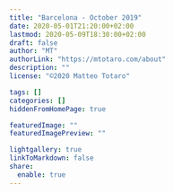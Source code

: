 ```yaml
---
title: "Barcelona - October 2019"
date: 2020-05-01T21:20:00+02:00
lastmod: 2020-05-09T18:30:00+02:00
draft: false
author: "MT"
authorLink: "https://mtotaro.com/about"
description: ""
license: "©2020 Matteo Totaro"

tags: []
categories: []
hiddenFromHomePage: true

featuredImage: ""
featuredImagePreview: ""

lightgallery: true
linkToMarkdown: false
share:
  enable: true
---
```

<style>
.single .post-footer .post-info .post-info-line .post-info-license {
	font-size:12px; text-align: right; float: right; }
.single .post-footer .post-info .post-info-line .post-info-mod { font-size:12px; }
.column {
  float: left;
  width: 33.33%;
  padding: 5px;}
.row::after {
  content: "";
  clear: both;
  display: table;}
.column2 {
  float: left;
  width: 16.66%;
  padding: 0px;}
img { width: 100%; }
p { text-align:justify; }
figure, a.lightgallery, img.lazyloaded {
  max-width: 100%;
  height: auto;
  display: inline; }
.single .content figure .image-caption:not(:empty){ display: block; }
.single .content code { font-size: 11px; color: grey; } /*light theme by default*/
[theme="dark"] .single .content code { font-size: 11px; color: #c2a97a ; background: #313233; }
.scroll-view {
			overflow: auto;
			overflow-x: auto;
			overflow-y: hidden;
            -webkit-overflow-scrolling: touch;
			position: relative;
			width: 100%;
			padding: 2px 2px 10px;
		}
.scroll-doc {
			display: table;
			position: relative;
			text-align: left;
      vertical-align: middle;
		}
.scroll-item {
			display: table-cell;
			vertical-align: middle;
		}
.scroll-item .thumbnail {
			margin: 5px 10px;
			width: 230px;
		}
.scroll-item .thumbnail img {
			width: 100%;
			height: auto;
		}
	.blur-up {
		-webkit-filter: blur(5px);
		filter: blur(5px);
		transition: filter 400ms, -webkit-filter 400ms;
	}

	.blur-up.lazyloaded {
		-webkit-filter: blur(0);
		filter: blur(0);
	}
	.fade-box .lazyload,
	 .fade-box .lazyloading {
		opacity: 0;
		transition: opacity 400ms;
	}

	.fade-box img.lazyloaded {
		opacity: 1;
	}
</style>

<div class="container-fluid">
  <div class="ratio-box fade-box">
    <figure>
    <a class="lightgallery" 
      href=/images/uploads/barcelona/1HD.jpg
      title="Casa Battlò"
      data-thumbnail=/images/uploads/barcelona/1.jpg
      data-sub-html="Casa Battlò">
      <img class="lazyload blur-up"
        src=/images/uploads/barcelona/1.jpg
        data-src=/images/uploads/barcelona/1HD.jpg
        data-sizes=auto
        alt="Casa Battlò"></a>
          <figcaption class=image-caption>
            <code>Casa Battlò</code>
          </figcaption>
    </figure>
    </div>
    {{< typeit tag=h3 >}} Barcellona, Spagna, 2019 {{< /typeit >}}
    <p>I visited the catalan capital with two of my closest friends a few months ago. Gaudì has litterally affected every inche of this city with his influence. Among various activities, we visited Casa Battlò, Parc Güell, Sagrada Familia and the Castell de Montjuïc reached by cableway.</p>
    <div class="row">
      <div class="scroll-view">
        <div class="scroll-doc">
            <div class="scroll-item">
              <div class="thumbnail">
                  <figure>
                  <a class="lightgallery" 
                    href=/images/uploads/barcelona/2HD.jpg
                    title="View from Castell de Montjuïc"
                    data-thumbnail=/images/uploads/barcelona/2.jpg
                    data-sub-html="View from Castell de Montjuïc">
                    <img class="lazyload"
                      src=/images/uploads/barcelona/2.jpg
                      data-src=/images/uploads/barcelona/2HD.jpg
                      data-sizes=auto
                      alt="View from Castell de Montjuïc"></a>
                        <figcaption class=image-caption>
                          <code>View from Castell de Montjuïc</code>
                        </figcaption>
                  </figure>
                </div>
            </div>
            <div class="scroll-item">
              <div class="thumbnail">
                  <figure>
                  <a class="lightgallery" 
                    href=/images/uploads/barcelona/5HD.jpg
                    title="View from Castell de Montjuïc"
                    data-thumbnail=/images/uploads/barcelona/5.jpg
                    data-sub-html="View from Castell de Montjuïc">
                    <img class="lazyload"
                      src=/images/uploads/barcelona/5.jpg
                      data-src=/images/uploads/barcelona/5HD.jpg
                      data-sizes=auto
                      alt="View from Castell de Montjuïc"></a>
                        <figcaption class=image-caption>
                          <code>View from Castell de Montjuïc</code>
                        </figcaption>
                  </figure>
                </div>
            </div>
        </div>
    </div>
  </div>
  <p>While reaching the Castell of Montjuïc by cableway you were able to see a beautiful panorama of all the buildings in Barcelona, including the Sagrada Familia; to reach Parc Güell we took the metro and we stopped at the Vallcarca station. The Vallcarca district is the secondary entrance to the parc, in fact it's 200m lower than the parc itself.</p>
     <figure>
    <a class="lightgallery" 
      href=/images/uploads/barcelona/12HD.jpg
      title="Vallcarca district, near Parc Güell"
      data-thumbnail=/images/uploads/barcelona/12.jpg
      data-sub-html="Vallcarca district, near Parc Güell">
      <img class="lazyload"
        src=/images/uploads/barcelona/12.jpg
        data-src=/images/uploads/barcelona/12HD.jpg
        data-sizes=auto
        alt="Vallcarca district, near Parc Güell"></a>
          <figcaption class=image-caption>
            <code>Vallcarca district, near Parc Güell</code>
          </figcaption>
    </figure>
    <p>We walked all the way up to the parc, following this hill with escalators and plants.</p>
    <figure>
    <a class="lightgallery" 
      href=/images/uploads/barcelona/13HD.jpg
      title="Barcellona"
      data-thumbnail=/images/uploads/barcelona/13.jpg
      data-sub-html="Barcellona">
      <img class="lazyload"
        src=/images/uploads/barcelona/13.jpg
        data-src=/images/uploads/barcelona/13HD.jpg
        data-sizes=auto
        alt="Barcellona"></a>
          <figcaption class=image-caption>
            <code>Barcellona</code>
          </figcaption>
    </figure>
    <p>Once entered the parc we found this panorama. Personally I think it's a normal shot but I wanted to include it as to finish the storytelling through photos that I just did. From here you can notice the tower cranes that trap the Sagrada Familia.</p>
    <figure>
    <a class="lightgallery" 
      href=/images/uploads/barcelona/14HD.jpg
      title="Towards Parc Güell"
      data-thumbnail=/images/uploads/barcelona/14.jpg
      data-sub-html="Towards Parc Güell">
          <img class="lazyload"
                src=/images/uploads/barcelona/14.jpg
                data-src=/images/uploads/barcelona/14HD.jpg
                data-sizes=auto
                alt="Towards Parc Güell"></a>
          <figcaption class=image-caption>
              <code>Towards Parc Güell</code>
          </figcaption>
    </figure>
    <p>The parc was completely covered in bathroom tiles. Jokes aside it was very interesting and the following pic is from the main entrance to the parc.</p>
    <figure>
    <a class="lightgallery" 
      href=/images/uploads/barcelona/4HD.jpg
      title="Parc Güell"
      data-thumbnail=/images/uploads/barcelona/4.jpg
      data-sub-html="Parc Güell">
      <img class="lazyload"
        src=/images/uploads/barcelona/4.jpg
        data-src=/images/uploads/barcelona/4HD.jpg
        data-sizes=auto
        alt="Parc Güell"></a>
          <figcaption class=image-caption>
            <code>Parc Güell</code>
          </figcaption>
    </figure>
    <p>Unfortunately a vast part of the parc was under renovations so the pictures weren't that great. This is the gallery that encloses the main structure of the parc near the entrance.</p>
    <figure>
    <a class="lightgallery" 
      href=/images/uploads/barcelona/3HD.jpg
      title="Parc Güell"
      data-thumbnail=/images/uploads/barcelona/3.jpg
      data-sub-html="Parc Güell">
      <img class="lazyload"
        src=/images/uploads/barcelona/3.jpg
        data-src=/images/uploads/barcelona/3HD.jpg
        data-sizes=auto
        alt="Parc Güell"></a>
          <figcaption class=image-caption>
            <code>Parc Güell</code>
          </figcaption>
    </figure>
    <p>The majesty of the cathedral really blew us away. Coming from the <i> Passeig de Sant Joan </i>, the Sagrada Familia appears out among the trees almost as if they were used to indicate the way to reach it, as if it weren't obvious already where the cathedral is. At the time, October 2019, it was still under construction and it will be until 2026; in this regard, I tried to remove the enormous amount of yellow cranes around the construction site. But still there's something left.</p>
    <figure>
    <a class="lightgallery" 
      href=/images/uploads/barcelona/10HD.jpg
      title="Sagrada Familia"
      data-thumbnail=/images/uploads/barcelona/10.jpg
      data-sub-html="Sagrada Familia">
      <img class="lazyload"
        src=/images/uploads/barcelona/10.jpg
        data-src=/images/uploads/barcelona/10HD.jpg
        data-sizes=auto
        alt="Sagrada Familia"></a>
          <figcaption class=image-caption>
            <code>Sagrada Familia</code>
          </figcaption>
    </figure>
    <p>The outside is fully covered of sculptures, but the real magic that everyone talks about takes place inside. The following photo represents the main arch of the cathedral and the play of light from the windows creates a surreal atmosphere. It is impossible to describe it so you will have to enter it to understand what I am talking about.</p>
    <figure>
    <a class="lightgallery" 
      href=/images/uploads/barcelona/9HD.jpg
      title="Navata della Sagrada Familia"
      data-thumbnail=/images/uploads/barcelona/9.jpg
      data-sub-html="Navata della Sagrada Familia">
      <img class="lazyload"
        src=/images/uploads/barcelona/9.jpg
        data-src=/images/uploads/barcelona/9HD.jpg
        data-sizes=auto
        alt="Navata della Sagrada Familia"></a>
          <figcaption class=image-caption>
            <code>Navata della Sagrada Familia</code>
          </figcaption>
    </figure>
    <p>I tried to recreate what I saw inside a few months ago via editing saturation and luminance of each color channel. Gaudì's idea was to recreate a forest inside, in fact there are no paintings on the walls and the main columns in the center of the nave are reminiscent of trunks in shape and color.<br>The two glass windows of the two side aisles are opposed by color palette, in fact the one on the left with cold colors like blue and green contrasts with the right aisle with warm colors like red and yellow.</p>
    <div class="row">
          <div class="scroll-view">
            <div class="scroll-doc">
              <div class="scroll-item">
                <div class="thumbnail">
                  <figure>
                    <a class="lightgallery" 
                      href=/images/uploads/barcelona/6HD.jpg
                      title="Barcellona"
                      data-thumbnail=/images/uploads/barcelona/6.jpg
                      data-sub-html="Barcellona">
                      <img class="lazyload"
                        src=/images/uploads/barcelona/6.jpg
                        data-src=/images/uploads/barcelona/6HD.jpg
                        data-sizes=auto
                        alt="Barcellona"></a>
                    </figure>
                </div>
              </div>
              <div class="scroll-item">
                <div class="thumbnail">
                  <figure>
                    <a class="lightgallery" 
                      href=/images/uploads/barcelona/7HD.jpg
                      title="Barcellona"
                      data-thumbnail=/images/uploads/barcelona/7.jpg
                      data-sub-html="Barcellona">
                      <img class="lazyload"
                        src=/images/uploads/barcelona/7.jpg
                        data-src=/images/uploads/barcelona/7HD.jpg
                        data-sizes=auto
                        alt="Barcellona"></a>
                  </figure>
                </div>
              </div>
              <div class="scroll-item">
                <div class="thumbnail" style="width:150%;height:auto;">
                  <figure>
                    <a class="lightgallery" 
                      href=/images/uploads/barcelona/8HD.jpg
                      title="Barcellona"
                      data-thumbnail=/images/uploads/barcelona/8.jpg
                      data-sub-html="Barcellona">
                      <img class="lazyload"
                        src=/images/uploads/barcelona/8.jpg
                        data-src=/images/uploads/barcelona/8HD.jpg
                        data-sizes=auto
                        alt="Barcellona"></a>
                  </figure>
                </div>
              </div>
          </div>
        </div>
        <h3 style="text-align:center">
          <code>{{< typeit >}} Inside of the Sagrada Familia {{< /typeit >}}</code></h3> 
    </div>
    <p>I hope this digital guide has been clear enough. Lately I've tried to find new alternative methods to publish the photos I take, but the truth is that they were all temporary solutions for my special needs. At the bottom there's a general summary that I published in a single post on <a href="https://www.instagram.com/p/B7igrvAoDsW/"> Instagram </a>. Looking at the post you immediately understand the obvious reason why I opened this website.</p><br>
    <div class="row">
          <div class="column2"><img class="lazyload" style="width:100%;height:auto"
        data-src=/images/uploads/barcelona/11-poster.jpg
        data-sizes=auto
        alt="Barcellona">
          </div>
          <div class="column2"><img class="lazyload" style="width:100%;height:auto"
        data-src=/images/uploads/barcelona/22-poster.jpg
        data-sizes=auto
        alt="Barcellona">
          </div>
          <div class="column2"><img class="lazyload" style="width:100%;height:auto"
        data-src=/images/uploads/barcelona/33-poster.jpg
        data-sizes=auto
        alt="Barcellona">
          </div>
          <div class="column2"><img class="lazyload" style="width:100%;height:auto"
        data-src=/images/uploads/barcelona/44-poster.jpg
        data-sizes=auto
        alt="Barcellona">
          </div>
          <div class="column2"><img class="lazyload" style="width:100%;height:auto"
        data-src=/images/uploads/barcelona/55-poster.jpg
        data-sizes=auto
        alt="Barcellona">
          </div>
          <div class="column2"><img class="lazyload" style="width:100%;height:auto"
        data-src=/images/uploads/barcelona/66-poster.jpg
        data-sizes=auto
        alt="Barcellona">
          </div>
    </div>
  <br>
   {{< typeit tag=i >}} Adios {{< /typeit >}}
</div>


